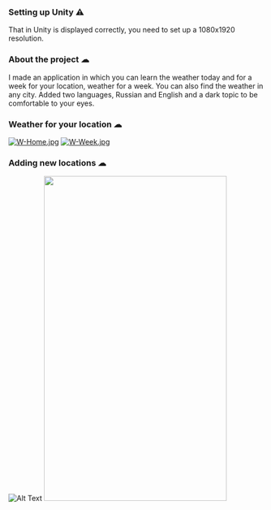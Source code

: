 ### Setting up Unity ⚠
That in Unity is displayed correctly, you need to set up a 1080x1920 resolution.


### About the project ☁
I made an application in which you can learn the weather today and for a week for your location, weather for a week. You can also find the weather in any city.
Added two languages, Russian and English and a dark topic to be comfortable to your eyes.

### Weather for your location ☁
[![W-Home.jpg](https://i.postimg.cc/9FtnZXSH/W-Home.jpg)](https://postimg.cc/0bjnqvPV) [![W-Week.jpg](https://i.postimg.cc/GmFpnDHT/W-Week.jpg)](https://postimg.cc/DSzhq8Q7)

### Adding new locations ☁
![Alt Text](https://media3.giphy.com/media/oiObiWkMOqzqQLZsQS/giphy.gif?cid=790b7611a1cbd33a724e299e2c58e048b276dd533a9e2414&rid=giphy.gif)
<img src="https://media3.giphy.com/media/oiObiWkMOqzqQLZsQS/giphy.gif?cid=790b7611a1cbd33a724e299e2c58e048b276dd533a9e2414&rid=giphy.gif" width="360" height="640" />
